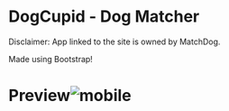 # DogCupid - Dog Matcher

Disclaimer: App linked to the site is owned by MatchDog.

Made using Bootstrap!

# Preview![mobile](https://user-images.githubusercontent.com/61013432/197338853-233a278e-37c4-48c8-aafc-a67f5b3328ee.png)

